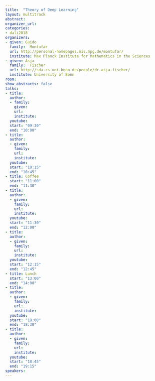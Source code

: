 ```yaml
---
title:  "Theory of Deep Learning"
layout: multitrack
abstract: 
organizer_url: 
categories:
- dali2018
organizers:
- given: Guido 
  family:  Montufar
  url: http://personal-homepages.mis.mpg.de/montufar/
  institute: Max Planck Institute for Mathematics in the Sciences
- given: Asja 
  family:  Fischer
  url: http://sda.cs.uni-bonn.de/people/dr-asja-fischer/
  institute: University of Bonn
room: 
show_abstracts: false
talks:
- title: 
  author:
  - family: 
    given: 
    url: 
    institute: 
  youtube: 
  start: "09:30"
  end: "10:00" 
- title: 
  author:
  - given: 
    family: 
    url: 
    institute: 
  youtube: 
  start: "10:15"
  end: "10:45" 
- title: Coffee
  start: "11:00"
  end: "11:30"
- title: 
  author: 
  - given: 
    family: 
    url: 
    institute: 
  youtube: 
  start: "11:30"
  end: "12:00" 
- title: 
  author: 
  - given: 
    family: 
    url: 
    institute: 
  youtube: 
  start: "12:15"
  end: "12:45" 
- title: Lunch
  start: "13:00"
  end: "14:00"
- title: 
  author:
  - given: 
    family:
    url: 
    institute: 
  youtube: 
  start: "18:00"
  end: "18:30"
- title: 
  author:
  - given: 
    family:
    url: 
    institute: 
  youtube: 
  start: "18:45"
  end: "19:15"
speakers:
---
```

